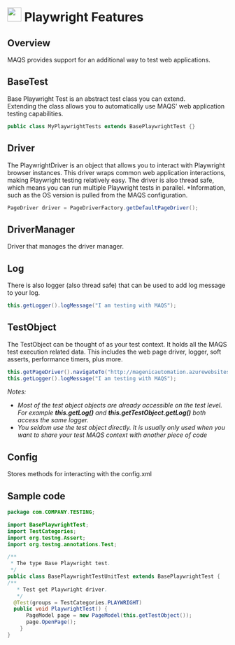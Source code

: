 # <img src="resources/MAQS.jpg" height="32" width="32"> Playwright Features

## Overview
MAQS provides support for an additional way to test web applications.	

## BaseTest
Base Playwright Test is an abstract test class you can extend.  
Extending the class allows you to automatically use MAQS' web application testing capabilities.
```java
public class MyPlaywrightTests extends BasePlaywrightTest {}
```

## Driver
The PlaywrightDriver is an object that allows you to interact with Playwright browser instances.
This driver wraps common web application interactions, making Playwright testing relatively easy.
The driver is also thread safe, which means you can run multiple Playwright tests in parallel.
*Information, such as the OS version is pulled from the MAQS configuration.
```java
PageDriver driver = PageDriverFactory.getDefaultPageDriver();
```

## DriverManager
Driver that manages the driver manager.

## Log
There is also logger (also thread safe) that can be used to add log message to your log.
```java
this.getLogger().logMessage("I am testing with MAQS");
```

## TestObject
The TestObject can be thought of as your test context.
It holds all the MAQS test execution related data.
This includes the web page driver, logger, soft asserts, performance timers, plus more.

```java
this.getPageDriver().navigateTo("http://magenicautomation.azurewebsites.net/");
this.getLogger().logMessage("I am testing with MAQS");
```
*Notes:*  
* *Most of the test object objects are already accessible on the test level. For example **this.getLog()** and **this.getTestObject.getLog()** both access the same logger.*
* *You seldom use the test object directly. It is usually only used when you want to share your test MAQS context with another piece of code*

## Config
Stores methods for interacting with the config.xml

## Sample code
```java
package com.COMPANY.TESTING;

import BasePlaywrightTest;
import TestCategories;
import org.testng.Assert;
import org.testng.annotations.Test;

/**
 * The type Base Playwright test.
 */
public class BasePlaywrightTestUnitTest extends BasePlaywrightTest {
/**
   * Test get Playwright driver.
   */
  @Test(groups = TestCategories.PLAYWRIGHT)
  public void PlaywrightTest() {
      PageModel page = new PageModel(this.getTestObject());
      page.OpenPage();
    }   
}
```